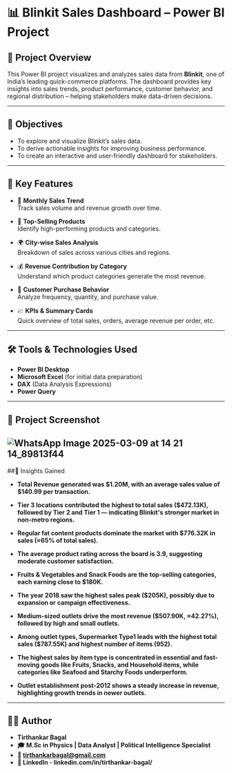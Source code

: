 # 📊 Blinkit Sales Dashboard – Power BI Project

## 🚀 Project Overview

This Power BI project visualizes and analyzes sales data from **Blinkit**, one of India’s leading quick-commerce platforms. The dashboard provides key insights into sales trends, product performance, customer behavior, and regional distribution – helping stakeholders make data-driven decisions.

---

## 🎯 Objectives

- To explore and visualize Blinkit’s sales data.
- To derive actionable insights for improving business performance.
- To create an interactive and user-friendly dashboard for stakeholders.

---

## 📌 Key Features

- 📅 **Monthly Sales Trend**  
  Track sales volume and revenue growth over time.

- 🧃 **Top-Selling Products**  
  Identify high-performing products and categories.

- 🌍 **City-wise Sales Analysis**  
  Breakdown of sales across various cities and regions.

- 💰 **Revenue Contribution by Category**  
  Understand which product categories generate the most revenue.

- 👥 **Customer Purchase Behavior**  
  Analyze frequency, quantity, and purchase value.

- 📈 **KPIs & Summary Cards**  
  Quick overview of total sales, orders, average revenue per order, etc.

---

## 🛠️ Tools & Technologies Used

- **Power BI Desktop**
- **Microsoft Excel** (for initial data preparation)
- **DAX** (Data Analysis Expressions)
- **Power Query**

---

## 📁 Project Screenshot

![WhatsApp Image 2025-03-09 at 14 21 14_89813f44](https://github.com/user-attachments/assets/f8655639-d310-4477-9ba0-2036d621db07)
---
##🧠 Insights Gained
- **Total Revenue generated was $1.20M, with an average sales value of $140.99 per transaction.**

- **Tier 3 locations contributed the highest to total sales ($472.13K), followed by Tier 2 and Tier 1 — indicating Blinkit's stronger market in non-metro regions.**

- **Regular fat content products dominate the market with $776.32K in sales (≈65% of total sales).**

- **The average product rating across the board is 3.9, suggesting moderate customer satisfaction.**

- **Fruits & Vegetables and Snack Foods are the top-selling categories, each earning close to $180K.**

- **The year 2018 saw the highest sales peak ($205K), possibly due to expansion or campaign effectiveness.**

- **Medium-sized outlets drive the most revenue ($507.90K, ≈42.27%), followed by high and small outlets.**

- **Among outlet types, Supermarket Type1 leads with the highest total sales ($787.55K) and highest number of items (952).**

- **The highest sales by item type is concentrated in essential and fast-moving goods like Fruits, Snacks, and Household items, while categories like Seafood and Starchy Foods underperform.**

- **Outlet establishment post-2012 shows a steady increase in revenue, highlighting growth trends in newer outlets.**
---
## 👨‍💻 Author

- **Tirthankar Bagal**
- **🎓 M.Sc in Physics | Data Analyst | Political Intelligence Specialist**
- **📧 tirthankarbagal@gmail.com**
- **🔗 LinkedIn - linkedin.com/in/tirthankar-bagal/**

